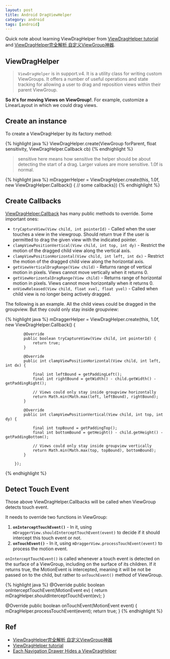 ```yaml
---
layout: post
title: Android DragViewHelper
category: android
tags: [android]
---
```


Quick note about learning ViewDragHelper from [ViewDragHelper tutorial
](https://newfivefour.com/android-viewdraghelper-example-tutorial.html) and [ViewDragHelper完全解析 自定义ViewGroup神器](http://blog.csdn.net/lmj623565791/article/details/46858663).

## ViewDragHelper

> `ViewDragHelper` is in support.v4. It is a utility class for writing custom ViewGroups. It offers a number of useful operations and state tracking for allowing a user to drag and reposition views within their parent ViewGroup.

**So it's for moving Views on ViewGroup!**. For example, customize a LinearLayout in which we could drag views.

## Create an instance

To create a ViewDragHelper by its factory method:

{% highlight java %}
ViewDragHelper.create(ViewGroup forParent, float sensitivity, ViewDragHelper.Callback cb)
{% endhighlight %}

> sensitive here means how sensitive the helper should be about detecting the start of a drag. Larger values are more sensitive. 1.0f is normal.

{% highlight java %}
mDraggerHelper = ViewDragHelper.create(this, 1.0f, new ViewDragHelper.Callback() { // some callbacks})
{% endhighlight %}

## Create Callbacks

[ViewDragHelper.Callback](https://developer.android.com/reference/android/support/v4/widget/ViewDragHelper.Callback.html)  has many public methods to override. Some important ones:

* `tryCaptureView(View child, int pointerId)` - Called when the user touches a view in the viewgroup. Should return true if the user is permitted to drag the given view with the indicated pointer.
* `clampViewPositionVertical(View child, int top, int dy)` - Restrict the motion of the dragged child view along the vertical axis.
* `clampViewPositionHorizontal(View child, int left, int dx)`  - Restrict the motion of the dragged child view along the horizontal axis.
* `getViewVerticalDragRange(View child)` - Returns range of vertical motion in pixels. Views cannot move vertically when it returns 0.
* `getViewHorizontalDragRange(View child)` - Returns range of horizontal motion in pixels. Views cannot move horizontally when it returns 0.
* `onViewReleased(View child, float xvel, float yvel)` - Called when child view is no longer being actively dragged.

The following is an example. All the child views could be dragged in the groupview. But they could only stay inside groupview:

{% highlight java %}
mDraggerHelper = ViewDragHelper.create(this, 1.0f, new ViewDragHelper.Callback() {

            @Override
            public boolean tryCaptureView(View child, int pointerId) {
                return true;
            }

            @Override
            public int clampViewPositionHorizontal(View child, int left, int dx) {

                final int leftBound = getPaddingLeft();
                final int rightBound = getWidth() - child.getWidth() - getPaddingRight();

                // Views could only stay inside groupview horizontally
                return Math.min(Math.max(left, leftBound), rightBound);
            }

            @Override
            public int clampViewPositionVertical(View child, int top, int dy) {

                final int topBound = getPaddingTop();
                final int bottomBound = getHeight() - child.getHeight() - getPaddingBottom();

                // Views could only stay inside groupview vertically
                return Math.min(Math.max(top, topBound), bottomBound);
            }

        });
{% endhighlight %}

## Detect Touch Event

Those above ViewDragHelper.Callbacks will be called when ViewGroup detects touch event.

It needs to override two functions in ViewGroup:

1. **`onInterceptTouchEvent()`** - In it, using `mDraggerView.shouldInterceptTouchEvent(event)` to decide if it should intercept this touch event or not.
2. **`onTouchEvent()`** - In it, using `mDraggerView.processTouchEvent(event)` to process the motion event.

`onInterceptTouchEvent()` is called whenever a touch event is detected on the surface of a ViewGroup, including on the surface of its children. If it returns true, the MotionEvent is intercepted, meaning it will be not be passed on to the child, but rather to `onTouchEvent()` method of ViewGroup.

{% highlight java %}
@Override
public boolean onInterceptTouchEvent(MotionEvent ev) {
    return mDragHelper.shouldInterceptTouchEvent(ev);
}

@Override
public boolean onTouchEvent(MotionEvent event) {
    mDragHelper.processTouchEvent(event);
    return true;
}
{% endhighlight %}

## Ref

* [ViewDragHelper完全解析 自定义ViewGroup神器](http://blog.csdn.net/lmj623565791/article/details/46858663)
* [ViewDragHelper tutorial](https://newfivefour.com/android-viewdraghelper-example-tutorial.html)
* [Each Navigation Drawer Hides a ViewDragHelper](http://flavienlaurent.com/blog/2013/08/28/each-navigation-drawer-hides-a-viewdraghelper/)